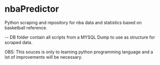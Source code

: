 # nbaPredictor
Python scraping and repository for nba data and statistics based on basketball reference. 

-- DB folder contain all scripts from a MYSQL Dump to use as structure for scraped data.




OBS: This souces is only to learning python programming language and a lot of improvements will be necessary.
